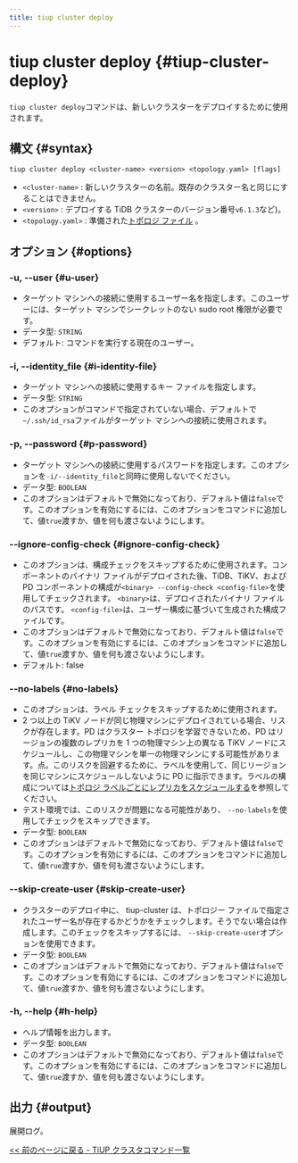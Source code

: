 ```yaml
---
title: tiup cluster deploy
---
```


# tiup cluster deploy {#tiup-cluster-deploy}

`tiup cluster deploy`コマンドは、新しいクラスターをデプロイするために使用されます。

## 構文 {#syntax}

```shell
tiup cluster deploy <cluster-name> <version> <topology.yaml> [flags]
```

-   `<cluster-name>` : 新しいクラスターの名前。既存のクラスター名と同じにすることはできません。
-   `<version>` : デプロイする TiDB クラスターのバージョン番号`v6.1.3`など)。
-   `<topology.yaml>` : 準備された[トポロジ ファイル](/tiup/tiup-cluster-topology-reference.md) 。

## オプション {#options}

### -u, --user {#u-user}

-   ターゲット マシンへの接続に使用するユーザー名を指定します。このユーザーには、ターゲット マシンでシークレットのない sudo root 権限が必要です。
-   データ型: `STRING`
-   デフォルト: コマンドを実行する現在のユーザー。

### -i, --identity_file {#i-identity-file}

-   ターゲット マシンへの接続に使用するキー ファイルを指定します。
-   データ型: `STRING`
-   このオプションがコマンドで指定されていない場合、デフォルトで`~/.ssh/id_rsa`ファイルがターゲット マシンへの接続に使用されます。

### -p, --password {#p-password}

-   ターゲット マシンへの接続に使用するパスワードを指定します。このオプションを`-i/--identity_file`と同時に使用しないでください。
-   データ型: `BOOLEAN`
-   このオプションはデフォルトで無効になっており、デフォルト値は`false`です。このオプションを有効にするには、このオプションをコマンドに追加して、値`true`渡すか、値を何も渡さないようにします。

### --ignore-config-check {#ignore-config-check}

-   このオプションは、構成チェックをスキップするために使用されます。コンポーネントのバイナリ ファイルがデプロイされた後、TiDB、TiKV、および PD コンポーネントの構成が`<binary> --config-check <config-file>`を使用してチェックされます。 `<binary>`は、デプロイされたバイナリ ファイルのパスです。 `<config-file>`は、ユーザー構成に基づいて生成された構成ファイルです。
-   このオプションはデフォルトで無効になっており、デフォルト値は`false`です。このオプションを有効にするには、このオプションをコマンドに追加して、値`true`渡すか、値を何も渡さないようにします。
-   デフォルト: false

### --no-labels {#no-labels}

-   このオプションは、ラベル チェックをスキップするために使用されます。
-   2 つ以上の TiKV ノードが同じ物理マシンにデプロイされている場合、リスクが存在します。PD はクラスター トポロジを学習できないため、PD はリージョンの複数のレプリカを 1 つの物理マシン上の異なる TiKV ノードにスケジュールし、この物理マシンを単一の物理マシンにする可能性があります。点。このリスクを回避するために、ラベルを使用して、同じリージョンを同じマシンにスケジュールしないように PD に指示できます。ラベルの構成については[トポロジ ラベルごとにレプリカをスケジュールする](/schedule-replicas-by-topology-labels.md)を参照してください。
-   テスト環境では、このリスクが問題になる可能性があり、 `--no-labels`を使用してチェックをスキップできます。
-   データ型: `BOOLEAN`
-   このオプションはデフォルトで無効になっており、デフォルト値は`false`です。このオプションを有効にするには、このオプションをコマンドに追加して、値`true`渡すか、値を何も渡さないようにします。

### --skip-create-user {#skip-create-user}

-   クラスターのデプロイ中に、 tiup-cluster は、トポロジー ファイルで指定されたユーザー名が存在するかどうかをチェックします。そうでない場合は作成します。このチェックをスキップするには、 `--skip-create-user`オプションを使用できます。
-   データ型: `BOOLEAN`
-   このオプションはデフォルトで無効になっており、デフォルト値は`false`です。このオプションを有効にするには、このオプションをコマンドに追加して、値`true`渡すか、値を何も渡さないようにします。

### -h, --help {#h-help}

-   ヘルプ情報を出力します。
-   データ型: `BOOLEAN`
-   このオプションはデフォルトで無効になっており、デフォルト値は`false`です。このオプションを有効にするには、このオプションをコマンドに追加して、値`true`渡すか、値を何も渡さないようにします。

## 出力 {#output}

展開ログ。

[&lt;&lt; 前のページに戻る - TiUP クラスタコマンド一覧](/tiup/tiup-component-cluster.md#command-list)
